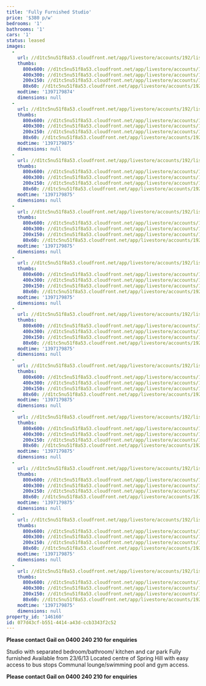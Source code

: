 ```yaml
---
title: 'Fully Furnished Studio'
price: '$380 p/w'
bedrooms: '1'
bathrooms: '1'
cars: '1'
status: leased
images:
  -
    url: //d1tc5nu51f8a53.cloudfront.net/app/livestore/accounts/192/listings/98389/images/20130612012027-85373_7198383664_20140411053110.jpg
    thumbs:
      800x600: //d1tc5nu51f8a53.cloudfront.net/app/livestore/accounts/192/listings/98389/images/20130612012027-85373_7198383664_20140411053110_800x600.jpg
      400x300: //d1tc5nu51f8a53.cloudfront.net/app/livestore/accounts/192/listings/98389/images/20130612012027-85373_7198383664_20140411053110_400x300.jpg
      200x150: //d1tc5nu51f8a53.cloudfront.net/app/livestore/accounts/192/listings/98389/images/20130612012027-85373_7198383664_20140411053110_200x150.jpg
      80x60: //d1tc5nu51f8a53.cloudfront.net/app/livestore/accounts/192/listings/98389/images/20130612012027-85373_7198383664_20140411053110_80x60.jpg
    modtime: '1397179874'
    dimensions: null
  -
    url: //d1tc5nu51f8a53.cloudfront.net/app/livestore/accounts/192/listings/98389/images/20130612012007-53146_7263916917_20140411053110.jpg
    thumbs:
      800x600: //d1tc5nu51f8a53.cloudfront.net/app/livestore/accounts/192/listings/98389/images/20130612012007-53146_7263916917_20140411053110_800x600.jpg
      400x300: //d1tc5nu51f8a53.cloudfront.net/app/livestore/accounts/192/listings/98389/images/20130612012007-53146_7263916917_20140411053110_400x300.jpg
      200x150: //d1tc5nu51f8a53.cloudfront.net/app/livestore/accounts/192/listings/98389/images/20130612012007-53146_7263916917_20140411053110_200x150.jpg
      80x60: //d1tc5nu51f8a53.cloudfront.net/app/livestore/accounts/192/listings/98389/images/20130612012007-53146_7263916917_20140411053110_80x60.jpg
    modtime: '1397179875'
    dimensions: null
  -
    url: //d1tc5nu51f8a53.cloudfront.net/app/livestore/accounts/192/listings/98389/images/20130612012018-10881_5886285589_20140411053112.jpg
    thumbs:
      800x600: //d1tc5nu51f8a53.cloudfront.net/app/livestore/accounts/192/listings/98389/images/20130612012018-10881_5886285589_20140411053112_800x600.jpg
      400x300: //d1tc5nu51f8a53.cloudfront.net/app/livestore/accounts/192/listings/98389/images/20130612012018-10881_5886285589_20140411053112_400x300.jpg
      200x150: //d1tc5nu51f8a53.cloudfront.net/app/livestore/accounts/192/listings/98389/images/20130612012018-10881_5886285589_20140411053112_200x150.jpg
      80x60: //d1tc5nu51f8a53.cloudfront.net/app/livestore/accounts/192/listings/98389/images/20130612012018-10881_5886285589_20140411053112_80x60.jpg
    modtime: '1397179875'
    dimensions: null
  -
    url: //d1tc5nu51f8a53.cloudfront.net/app/livestore/accounts/192/listings/98389/images/20130612011944-14813_6585186976_20140411053112.jpg
    thumbs:
      800x600: //d1tc5nu51f8a53.cloudfront.net/app/livestore/accounts/192/listings/98389/images/20130612011944-14813_6585186976_20140411053112_800x600.jpg
      400x300: //d1tc5nu51f8a53.cloudfront.net/app/livestore/accounts/192/listings/98389/images/20130612011944-14813_6585186976_20140411053112_400x300.jpg
      200x150: //d1tc5nu51f8a53.cloudfront.net/app/livestore/accounts/192/listings/98389/images/20130612011944-14813_6585186976_20140411053112_200x150.jpg
      80x60: //d1tc5nu51f8a53.cloudfront.net/app/livestore/accounts/192/listings/98389/images/20130612011944-14813_6585186976_20140411053112_80x60.jpg
    modtime: '1397179875'
    dimensions: null
  -
    url: //d1tc5nu51f8a53.cloudfront.net/app/livestore/accounts/192/listings/98389/images/20130612011953-52251_5108602061_20140411053111.jpg
    thumbs:
      800x600: //d1tc5nu51f8a53.cloudfront.net/app/livestore/accounts/192/listings/98389/images/20130612011953-52251_5108602061_20140411053111_800x600.jpg
      400x300: //d1tc5nu51f8a53.cloudfront.net/app/livestore/accounts/192/listings/98389/images/20130612011953-52251_5108602061_20140411053111_400x300.jpg
      200x150: //d1tc5nu51f8a53.cloudfront.net/app/livestore/accounts/192/listings/98389/images/20130612011953-52251_5108602061_20140411053111_200x150.jpg
      80x60: //d1tc5nu51f8a53.cloudfront.net/app/livestore/accounts/192/listings/98389/images/20130612011953-52251_5108602061_20140411053111_80x60.jpg
    modtime: '1397179875'
    dimensions: null
  -
    url: //d1tc5nu51f8a53.cloudfront.net/app/livestore/accounts/192/listings/98389/images/20130612011959-73460_4673939384_20140411053113.jpg
    thumbs:
      800x600: //d1tc5nu51f8a53.cloudfront.net/app/livestore/accounts/192/listings/98389/images/20130612011959-73460_4673939384_20140411053113_800x600.jpg
      400x300: //d1tc5nu51f8a53.cloudfront.net/app/livestore/accounts/192/listings/98389/images/20130612011959-73460_4673939384_20140411053113_400x300.jpg
      200x150: //d1tc5nu51f8a53.cloudfront.net/app/livestore/accounts/192/listings/98389/images/20130612011959-73460_4673939384_20140411053113_200x150.jpg
      80x60: //d1tc5nu51f8a53.cloudfront.net/app/livestore/accounts/192/listings/98389/images/20130612011959-73460_4673939384_20140411053113_80x60.jpg
    modtime: '1397179875'
    dimensions: null
  -
    url: //d1tc5nu51f8a53.cloudfront.net/app/livestore/accounts/192/listings/98389/images/20130612012034-37903_1444149110_20140411053112.jpg
    thumbs:
      800x600: //d1tc5nu51f8a53.cloudfront.net/app/livestore/accounts/192/listings/98389/images/20130612012034-37903_1444149110_20140411053112_800x600.jpg
      400x300: //d1tc5nu51f8a53.cloudfront.net/app/livestore/accounts/192/listings/98389/images/20130612012034-37903_1444149110_20140411053112_400x300.jpg
      200x150: //d1tc5nu51f8a53.cloudfront.net/app/livestore/accounts/192/listings/98389/images/20130612012034-37903_1444149110_20140411053112_200x150.jpg
      80x60: //d1tc5nu51f8a53.cloudfront.net/app/livestore/accounts/192/listings/98389/images/20130612012034-37903_1444149110_20140411053112_80x60.jpg
    modtime: '1397179875'
    dimensions: null
  -
    url: //d1tc5nu51f8a53.cloudfront.net/app/livestore/accounts/192/listings/98389/images/20130612012040-21479_3164956234_20140411053114.jpg
    thumbs:
      800x600: //d1tc5nu51f8a53.cloudfront.net/app/livestore/accounts/192/listings/98389/images/20130612012040-21479_3164956234_20140411053114_800x600.jpg
      400x300: //d1tc5nu51f8a53.cloudfront.net/app/livestore/accounts/192/listings/98389/images/20130612012040-21479_3164956234_20140411053114_400x300.jpg
      200x150: //d1tc5nu51f8a53.cloudfront.net/app/livestore/accounts/192/listings/98389/images/20130612012040-21479_3164956234_20140411053114_200x150.jpg
      80x60: //d1tc5nu51f8a53.cloudfront.net/app/livestore/accounts/192/listings/98389/images/20130612012040-21479_3164956234_20140411053114_80x60.jpg
    modtime: '1397179875'
    dimensions: null
  -
    url: //d1tc5nu51f8a53.cloudfront.net/app/livestore/accounts/192/listings/98389/images/20130612012047-57085_9151350065_20140411053115.jpg
    thumbs:
      800x600: //d1tc5nu51f8a53.cloudfront.net/app/livestore/accounts/192/listings/98389/images/20130612012047-57085_9151350065_20140411053115_800x600.jpg
      400x300: //d1tc5nu51f8a53.cloudfront.net/app/livestore/accounts/192/listings/98389/images/20130612012047-57085_9151350065_20140411053115_400x300.jpg
      200x150: //d1tc5nu51f8a53.cloudfront.net/app/livestore/accounts/192/listings/98389/images/20130612012047-57085_9151350065_20140411053115_200x150.jpg
      80x60: //d1tc5nu51f8a53.cloudfront.net/app/livestore/accounts/192/listings/98389/images/20130612012047-57085_9151350065_20140411053115_80x60.jpg
    modtime: '1397179875'
    dimensions: null
  -
    url: //d1tc5nu51f8a53.cloudfront.net/app/livestore/accounts/192/listings/98389/images/20130612012055-37810_317507772_20140411053115.jpg
    thumbs:
      800x600: //d1tc5nu51f8a53.cloudfront.net/app/livestore/accounts/192/listings/98389/images/20130612012055-37810_317507772_20140411053115_800x600.jpg
      400x300: //d1tc5nu51f8a53.cloudfront.net/app/livestore/accounts/192/listings/98389/images/20130612012055-37810_317507772_20140411053115_400x300.jpg
      200x150: //d1tc5nu51f8a53.cloudfront.net/app/livestore/accounts/192/listings/98389/images/20130612012055-37810_317507772_20140411053115_200x150.jpg
      80x60: //d1tc5nu51f8a53.cloudfront.net/app/livestore/accounts/192/listings/98389/images/20130612012055-37810_317507772_20140411053115_80x60.jpg
    modtime: '1397179875'
    dimensions: null
  -
    url: //d1tc5nu51f8a53.cloudfront.net/app/livestore/accounts/192/listings/98389/images/20130612012104-89448_1977190380_20140411053116.jpg
    thumbs:
      800x600: //d1tc5nu51f8a53.cloudfront.net/app/livestore/accounts/192/listings/98389/images/20130612012104-89448_1977190380_20140411053116_800x600.jpg
      400x300: //d1tc5nu51f8a53.cloudfront.net/app/livestore/accounts/192/listings/98389/images/20130612012104-89448_1977190380_20140411053116_400x300.jpg
      200x150: //d1tc5nu51f8a53.cloudfront.net/app/livestore/accounts/192/listings/98389/images/20130612012104-89448_1977190380_20140411053116_200x150.jpg
      80x60: //d1tc5nu51f8a53.cloudfront.net/app/livestore/accounts/192/listings/98389/images/20130612012104-89448_1977190380_20140411053116_80x60.jpg
    modtime: '1397179875'
    dimensions: null
property_id: '146160'
id: 077d43cf-b551-4414-a43d-ccb3343f2c52
---
```

**Please contact Gail on 0400 240 210 for enquiries**

Studio with separated bedroom/bathroom/ kitchen and car park
Fully furnished
Available from 23/6/13
Located centre of Spring Hill with easy access to bus stops
Communal lounge/swimming pool and gym access.

**Please contact Gail on 0400 240 210 for enquiries**